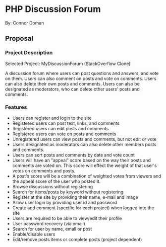 # PHP Discussion Forum

By: Connor Doman

## Proposal

### Project Description

Selected Project: MyDiscussionForum (StackOverflow Clone)

A discussion forum where users can post questions and answers, and vote on them. Users can also comment on posts and vote on comments. Users can also delete their own posts and comments. Users can also be designated as moderators, who can delete other users' posts and comments.

### Features

-   Users can register and login to the site
-   Registered users can post text, links, and comments
-   Registered users can edit posts and comments
-   Registered users can vote on posts and comments
-   Unregistered users can view posts and comments, but not edit or vote
-   Users designated as moderators can also delete other members posts and comments.
-   Users can sort posts and comments by date and vote count
-   Users will have an "appeal" score based on the way their posts and comments are voted on. This score will effect the weight of that user's votes on comments and posts.
-   A post's score will be a combination of weighted votes from viewers and the appeal score of the user who posted it.
-   Browse discussions without registering
-   Search for items/posts by keyword without registering
-   Register at the site by providing their name, e-mail and image
-   Allow user login by providing user id and password
-   Create and comment (specific for each project) when logged into the site
-   Users are required to be able to view/edit their profile
-   User password recovery (via email)
-   Search for user by name, email or post
-   Enable/disable users
 -   Edit/remove posts items or complete posts (project dependent)
